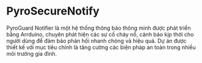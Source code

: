 # PyroSecureNotify
PyroGuard Notifier là một hệ thống thông báo thông minh được phát triển bằng Arrduino, chuyên phát hiện các sự cố cháy nổ, cảnh báo kịp thời cho người dùng để đảm bảo phản hồi nhanh chóng và hiệu quả. Dự án được thiết kế với mục tiêu chính là tăng cường các biện pháp an toàn trong nhiều môi trường gia đình.

